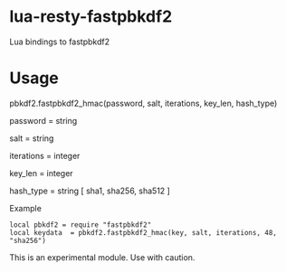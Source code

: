 # lua-resty-fastpbkdf2
Lua bindings to fastpbkdf2

# Usage

pbkdf2.fastpbkdf2_hmac(password, salt, iterations, key_len, hash_type)

password = string

salt = string

iterations = integer

key_len = integer

hash_type = string [ sha1, sha256, sha512 ]

Example
```
local pbkdf2 = require "fastpbkdf2"
local keydata  = pbkdf2.fastpbkdf2_hmac(key, salt, iterations, 48, "sha256")
```

This is an experimental module. Use with caution.

